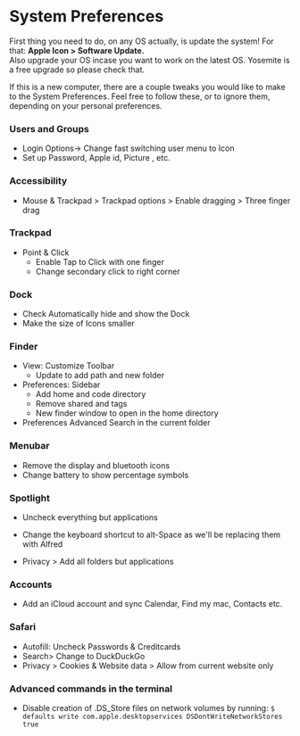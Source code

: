 # System Preferences

First thing you need to do, on any OS actually, is update the system! For that: **Apple Icon &gt; Software Update.**  
Also upgrade your OS incase you want to work on the latest OS. Yosemite is a free upgrade so please check that.

If this is a new computer, there are a couple tweaks you would like to make to the System Preferences. Feel free to follow these, or to ignore them, depending on your personal preferences.

### Users and Groups

* Login Options-&gt; Change fast switching user menu to Icon
* Set up Password, Apple id, Picture , etc.

### Accessibility

* Mouse & Trackpad &gt; Trackpad options &gt; Enable dragging &gt; Three finger drag

### Trackpad

* Point & Click
  * Enable Tap to Click with one finger
  * Change secondary click to right corner

### Dock

* Check Automatically hide and show the Dock
* Make the size of Icons smaller

### Finder

* View: Customize Toolbar
  * Update to add path and new folder
* Preferences: Sidebar
  * Add home and code directory
  * Remove shared and tags
  * New finder window to open in the home directory
* Preferences Advanced Search in the current folder

### Menubar

* Remove the display and bluetooth icons
* Change battery to show percentage symbols

### Spotlight

* Uncheck everything but applications

* Change the keyboard shortcut to alt-Space as we'll be replacing them with Alfred

* Privacy &gt; Add all folders but applications

### Accounts

* Add an iCloud account and sync Calendar, Find my mac, Contacts etc.

### Safari

* Autofill: Uncheck Passwords & Creditcards
* Search&gt; Change to DuckDuckGo
* Privacy &gt; Cookies & Website data &gt; Allow from current website only

### Advanced commands in the terminal

* Disable creation of .DS_Store files on network volumes by running: `$ defaults write com.apple.desktopservices DSDontWriteNetworkStores true`



